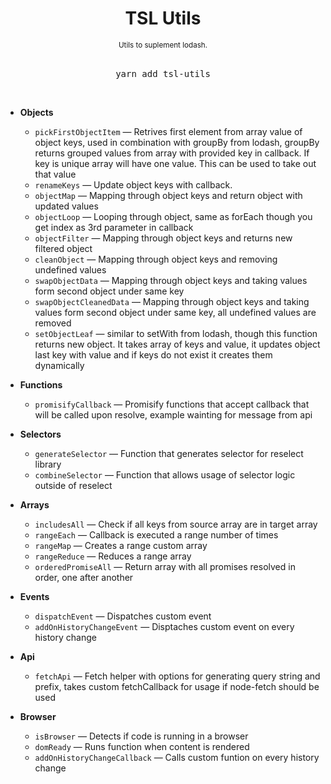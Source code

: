 <div align="center">
  <h1>
    TSL Utils
  </h1>
  <sup>
    Utils to suplement lodash</a>.</em>
  </sup>
  <br />
  <br />
  <pre>yarn add tsl-utils</a></pre>
  <br />
</div>

- **Objects**

  - `pickFirstObjectItem` &mdash; Retrives first element from array value of object keys, used in combination with groupBy from lodash, groupBy returns grouped values from array with provided key in callback. If key is unique array will have one value. This can be used to take out that value
  - `renameKeys` &mdash; Update object keys with callback.
  - `objectMap` &mdash; Mapping through object keys and return object with updated values
  - `objectLoop` &mdash; Looping through object, same as forEach though you get index as 3rd parameter in callback
  - `objectFilter` &mdash; Mapping through object keys and returns new filtered object
  - `cleanObject` &mdash; Mapping through object keys and removing undefined values
  - `swapObjectData` &mdash; Mapping through object keys and taking values form second object under same key
  - `swapObjectCleanedData` &mdash; Mapping through object keys and taking values form second object under same key, all undefined values are removed
  - `setObjectLeaf` &mdash; similar to setWith from lodash, though this function returns new object. It takes array of keys and value, it updates object last key with value and if keys do not exist it creates them dynamically

- **Functions**

  - `promisifyCallback` &mdash; Promisify functions that accept callback that will be called upon resolve, example wainting for message from api

- **Selectors**

  - `generateSelector` &mdash; Function that generates selector for reselect library
  - `combineSelector` &mdash; Function that allows usage of selector logic outside of reselect

- **Arrays**

  - `includesAll` &mdash; Check if all keys from source array are in target array
  - `rangeEach` &mdash; Callback is executed a range number of times
  - `rangeMap` &mdash; Creates a range custom array
  - `rangeReduce` &mdash; Reduces a range array
  - `orderedPromiseAll` &mdash; Return array with all promises resolved in order, one after another

- **Events**

  - `dispatchEvent` &mdash; Dispatches custom event
  - `addOnHistoryChangeEvent` &mdash; Disptaches custom event on every history change

- **Api**

  - `fetchApi` &mdash; Fetch helper with options for generating query string and prefix, takes custom fetchCallback for usage if node-fetch should be used

- **Browser**
  - `isBrowser` &mdash; Detects if code is running in a browser
  - `domReady` &mdash; Runs function when content is rendered
  - `addOnHistoryChangeCallback` &mdash; Calls custom funtion on every history change

